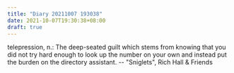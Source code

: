 ```yaml
---
title: "Diary 20211007 193038"
date: 2021-10-07T19:30:38+08:00
draft: true
---
```


telepression, n.: The deep-seated guilt which stems from knowing that you did not try hard enough to look up the number on your own and instead put the burden on the directory assistant. -- "Sniglets", Rich Hall & Friends
